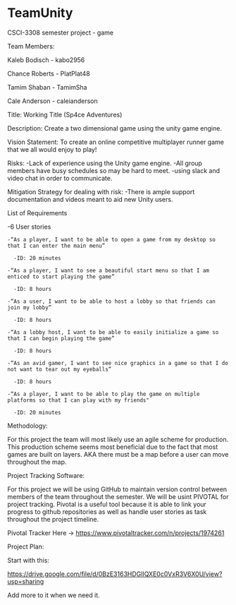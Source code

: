 # TeamUnity
CSCI-3308 semester project - game

Team Members:

  Kaleb Bodisch - kabo2956

  Chance Roberts - PlatPlat48
  
  Tamim Shaban - TamimSha
  
  Cale Anderson - caleianderson

Title:
Working Title (Sp4ce Adventures)

Description:
Create a two dimensional game using the unity game engine. 

Vision Statement: To create an online competitive multiplayer runner game that we all would enjoy to play!

Risks:
  -Lack of experience using the Unity game engine.
  -All group members have busy schedules so may be hard to meet.
    -using slack and video chat in order to communicate.

Mitigation Strategy for dealing with risk:
  -There is ample support documentation and videos meant to aid new Unity users.
 
List of Requirements

  -6 User stories 
  
    -“As a player, I want to be able to open a game from my desktop so that I can enter the main menu”
    
      -ID: 20 minutes
      
    -“As a player, I want to see a beautiful start menu so that I am enticed to start playing the game”
    
      -ID: 8 hours
      
    -“As a user, I want to be able to host a lobby so that friends can join my lobby”
    
      -ID: 8 hours
      
    -“As a lobby host, I want to be able to easily initialize a game so that I can begin playing the game”
    
      -ID: 8 hours
      
    -“As an avid gamer, I want to see nice graphics in a game so that I do not want to tear out my eyeballs”
    
      -ID: 8 hours
      
    -“As a player, I want to be able to play the game on multiple platforms so that I can play with my friends"
    
      -ID: 20 minutes
      

      
Methodology:

For this project the team will most likely use an agile scheme for production. This production scheme seems most beneficial due to the fact that most games are built on layers. AKA there must be a map before a user can move throughout the map.

Project Tracking Software:

For this project we will be using GitHub to maintain version control between members of the team throughout the semester. 
We will be usint PIVOTAL for project tracking. Pivotal is a useful tool because it is able to link your progress to github repositories as well as handle user stories as task throughout the project timeline.

Pivotal Tracker Here -> https://www.pivotaltracker.com/n/projects/1974261

  
Project Plan:


  Start with this:

  https://drive.google.com/file/d/0BzE3163HDGlIQXE0c0VxR3V6X0U/view?usp=sharing
  
  Add more to it when we need it.
